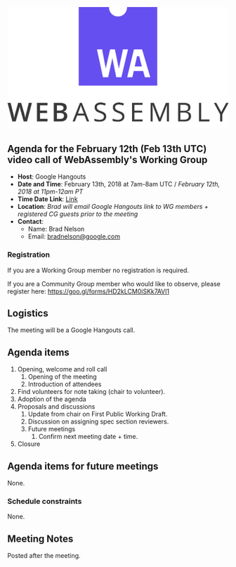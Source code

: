 ![WebAssembly logo](/images/WebAssembly.png)

## Agenda for the February 12th (Feb 13th UTC) video call of WebAssembly's Working Group

- **Host**: Google Hangouts
- **Date and Time**: February 13th, 2018 at 7am-8am UTC / *February 12th, 2018 at 11pm-12am PT*
- **Time Date Link**: [Link](https://www.timeanddate.com/worldclock/fixedtime.html?msg=WebAssembly+WG+Meeting&iso=20180212T23&p1=224&ah=1)
- **Location**: *Brad will email Google Hangouts link to WG members + registered CG guests prior to the meeting*
- **Contact**:
    - Name: Brad Nelson
    - Email: bradnelson@google.com

### Registration

If you are a Working Group member no registration is required.

If you are a Community Group member who would like to observe, please register
here:
https://goo.gl/forms/HD2kLCM0iSKk7AVl1

## Logistics

The meeting will be a Google Hangouts call.

## Agenda items

1. Opening, welcome and roll call
    1. Opening of the meeting
    1. Introduction of attendees
1. Find volunteers for note taking (chair to volunteer).
1. Adoption of the agenda
1. Proposals and discussions
    1. Update from chair on First Public Working Draft.
    1. Discussion on assigning spec section reviewers.
    1. Future meetings
       1. Confirm next meeting date + time.
1. Closure

## Agenda items for future meetings

None.

### Schedule constraints

None.

## Meeting Notes

Posted after the meeting.
